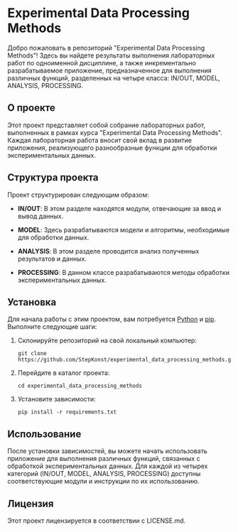 # Experimental Data Processing Methods

Добро пожаловать в репозиторий "Experimental Data Processing Methods"! Здесь вы найдете результаты выполнения лабораторных работ по одноименной дисциплине, а также инкрементально разрабатываемое приложение, предназначенное для выполнения различных функций, разделенных на четыре класса: IN/OUT, MODEL, ANALYSIS, PROCESSING.

## О проекте

Этот проект представляет собой собрание лабораторных работ, выполненных в рамках курса "Experimental Data Processing Methods". Каждая лабораторная работа вносит свой вклад в развитие приложения, реализующего разнообразные функции для обработки экспериментальных данных.

## Структура проекта

Проект структурирован следующим образом:

- **IN/OUT**: В этом разделе находятся модули, отвечающие за ввод и вывод данных.

- **MODEL**: Здесь разрабатываются модели и алгоритмы, необходимые для обработки данных.

- **ANALYSIS**: В этом разделе проводится анализ полученных результатов и данных.

- **PROCESSING**: В данном классе разрабатываются методы обработки экспериментальных данных.

## Установка

Для начала работы с этим проектом, вам потребуется [Python](https://www.python.org/) и [pip](https://pip.pypa.io/en/stable/). Выполните следующие шаги:

1. Склонируйте репозиторий на свой локальный компьютер:

   ```shell
   git clone https://github.com/StepKonst/experimental_data_processing_methods.git
   ```

2. Перейдите в каталог проекта:

   ```shell
   cd experimental_data_processing_methods
   ```

3. Установите зависимости:

   ```shell
   pip install -r requirements.txt
   ```

## Использование

После установки зависимостей, вы можете начать использовать приложение для выполнения различных функций, связанных с обработкой экспериментальных данных. Для каждой из четырех категорий (IN/OUT, MODEL, ANALYSIS, PROCESSING) доступны соответствующие модули и инструкции по их использованию.

## Лицензия

Этот проект лицензируется в соответствии с LICENSE.md.
